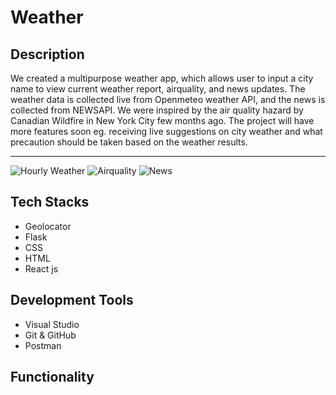 # Weather
## Description

We created a multipurpose weather app, which allows user to input a city name to view current weather report, airquality, and news updates. The weather data is collected live from Openmeteo weather API, and the news is collected from NEWSAPI. We were inspired by the air quality hazard by Canadian Wildfire in New York City few months ago. The project will have more features soon eg. receiving live suggestions on city weather and what precaution should be taken based on the weather results.

-----

![Hourly Weather](./weather_1)
![Airquality](./weather_2)
![News](./weather_3)




## Tech Stacks 

- Geolocator
- Flask
- CSS
- HTML
- React js
  
## Development Tools 

- Visual Studio
- Git & GitHub
- Postman
  


## Functionality 




